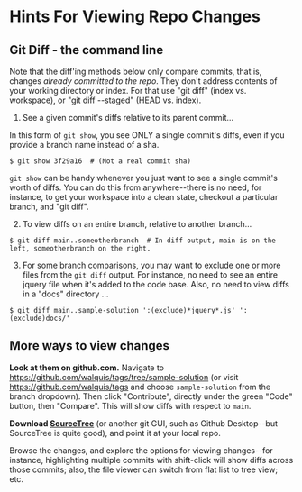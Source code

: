 
# Hints For Viewing Repo Changes

## Git Diff - the command line
Note that the diff'ing methods below only compare commits, that is, changes *already committed to the repo*.  They don't address contents of your working directory or index.  For that use "git diff" (index vs. workspace), or "git diff --staged" (HEAD vs. index).
1. See a given commit's diffs relative to its parent commit...

In this form of `git show`, you see ONLY a single commit's diffs, even if you provide a branch name instead of a sha.
```
$ git show 3f29a16  # (Not a real commit sha)
```
`git show` can be handy whenever you just want to see a single commit's worth of diffs.  You can do this from anywhere--there is no need, for instance, to get your workspace into a clean state, checkout a particular branch, and "git diff".

2. To view diffs on an entire branch, relative to another branch...
```
$ git diff main..someotherbranch  # In diff output, main is on the left, someotherbranch on the right.
```
3. For some branch comparisons, you may want to exclude one or more files from the `git diff` output. For instance, no need to see an entire jquery file when it's added to the code base. Also, no need to view diffs in a "docs" directory ...
```
$ git diff main..sample-solution ':(exclude)*jquery*.js' ':(exclude)docs/'
```

## More ways to view changes
**Look at them on github.com.** Navigate to https://github.com/walquis/tags/tree/sample-solution (or visit https://github.com/walquis/tags and choose `sample-solution` from the branch dropdown).  Then click "Contribute", directly under the green "Code" button, then "Compare".  This will show diffs with respect to `main`.

**Download [SourceTree](https://www.sourcetreeapp.com)** (or another git GUI, such as Github Desktop--but SourceTree is quite good), and point it at your local repo.

Browse the changes, and explore the options for viewing changes--for instance, highlighting multiple commits with shift-click will show diffs across those commits; also, the file viewer can switch from flat list to tree view; etc.

